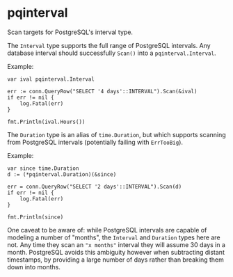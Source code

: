 pqinterval
==========

Scan targets for PostgreSQL's interval type.

The `Interval` type supports the full range of PostgreSQL intervals. Any
database interval should successfully `Scan()` into a `pqinterval.Interval`.

Example:

```golang
var ival pqinterval.Interval

err := conn.QueryRow("SELECT '4 days'::INTERVAL").Scan(&ival)
if err != nil {
    log.Fatal(err)
}

fmt.Println(ival.Hours())
```

The `Duration` type is an alias of `time.Duration`, but which supports
scanning from PostgreSQL intervals (potentially failing with `ErrTooBig`).

Example:

```golang
var since time.Duration
d := (*pqinterval.Duration)(&since)

err = conn.QueryRow("SELECT '2 days'::INTERVAL").Scan(d)
if err != nil {
    log.Fatal(err)
}

fmt.Println(since)
```

One caveat to be aware of: while PostgreSQL intervals are capable of modeling
a number of "months", the `Interval` and `Duration` types here are not. Any
time they scan an `"x months"` interval they will assume 30 days in a month.
PostgreSQL avoids this ambiguity however when subtracting distant timestamps,
by providing a large number of days rather than breaking them down into months.
